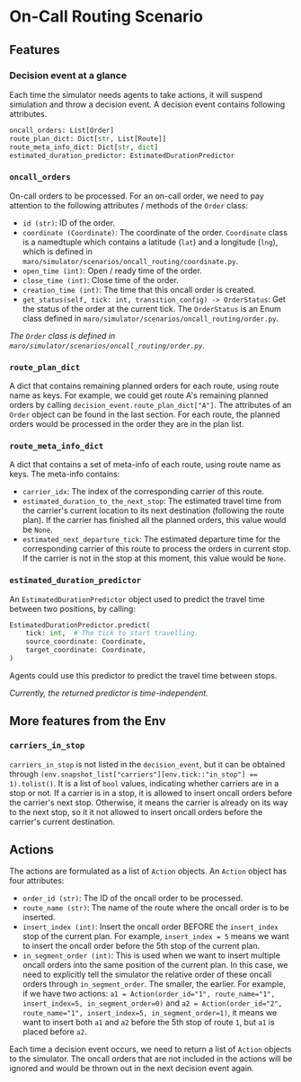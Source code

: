 
# On-Call Routing Scenario

## Features

### Decision event at a glance

Each time the simulator needs agents to take actions, it will suspend simulation and throw a decision event. A decision event contains following attributes.

```python
oncall_orders: List[Order]
route_plan_dict: Dict[str, List[Route]]
route_meta_info_dict: Dict[str, dict]
estimated_duration_predictor: EstimatedDurationPredictor
```

### `oncall_orders`

On-call orders to be processed. For an on-call order, we need to pay attention to the following attributes / methods of the `Order` class:

- `id (str)`: ID of the order.
- `coordinate (Coordinate)`: The coordinate of the order. `Coordinate` class is a namedtuple which contains a latitude (`lat`) and a longitude (`lng`), which is defined in `maro/simulator/scenarios/oncall_routing/coordinate.py`.
- `open_time (int)`: Open / ready time of the order.
- `close_time (int)`: Close time of the order.
- `creation_time (int)`: The time that this oncall order is created.
- `get_status(self, tick: int, transition_config) -> OrderStatus`: Get the status of the order at the current tick. The `OrderStatus` is an Enum class defined in `maro/simulator/scenarios/oncall_routing/order.py`.

*The `Order` class is defined in `maro/simulator/scenarios/oncall_routing/order.py`.*

### `route_plan_dict`

A dict that contains remaining planned orders for each route, using route name as keys. For example, we could get route A's remaining planned orders by calling `decision_event.route_plan_dict["A"]`. The attributes of an `Order` object can be found in the last section. For each route, the planned orders would be processed in the order they are in the plan list.

### `route_meta_info_dict`

A dict that contains a set of meta-info of each route, using route name as keys. The meta-info contains:

- `carrier_idx`: The index of the corresponding carrier of this route.
- `estimated_duration_to_the_next_stop`: The estimated travel time from the carrier's current location to its next destination (following the route plan). If the carrier has finished all the planned orders, this value would be `None`.
- `estimated_next_departure_tick`: The estimated departure time for the corresponding carrier of this route to process the orders in current stop. If the carrier is not in the stop at this moment, this value would be `None`.

### `estimated_duration_predictor`

An `EstimatedDurationPredictor` object used to predict the travel time between two positions, by calling:

```python
EstimatedDurationPredictor.predict(
    tick: int,  # The tick to start travelling.
    source_coordinate: Coordinate,
    target_coordinate: Coordinate,
)
```

Agents could use this predictor to predict the travel time between stops.

*Currently, the returned predictor is time-independent.*

## More features from the Env

### `carriers_in_stop`

`carriers_in_stop` is not listed in the `decision_event`, but it can be obtained through `(env.snapshot_list["carriers"][env.tick::"in_stop"] == 1).tolist()`. It is a list of `bool` values, indicating whether carriers are in a stop or not. If a carrier is in a stop, it is allowed to insert oncall orders before the carrier's next stop. Otherwise, it means the carrier is already on its way to the next stop, so it it not allowed to insert oncall orders before the carrier's current destination.

## Actions

The actions are formulated as a list of `Action` objects. An `Action` object has four attributes:

- `order_id (str)`: The ID of the oncall order to be processed.
- `route_name (str)`: The name of the route where the oncall order is to be inserted.
- `insert_index (int)`: Insert the oncall order BEFORE the `insert_index` stop of the current plan. For example, `insert_index = 5` means we want to insert the oncall order before the 5th stop of the current plan.
- `in_segment_order (int)`: This is used when we want to insert multiple oncall orders into the same position of the current plan. In this case, we need to explicitly tell the simulator the relative order of these oncall orders through `in_segment_order`. The smaller, the earlier. For example, if we have two actions: `a1 = Action(order_id="1", route_name="1", insert_index=5, in_segment_order=0)` and `a2 = Action(order_id="2", route_name="1", insert_index=5, in_segment_order=1)`, it means we want to insert both `a1` and `a2` before the 5th stop of route `1`, but `a1` is placed before `a2`.

Each time a decision event occurs, we need to return a list of `Action` objects to the simulator. The oncall orders that are not included in the actions will be ignored and would be thrown out in the next decision event again.
